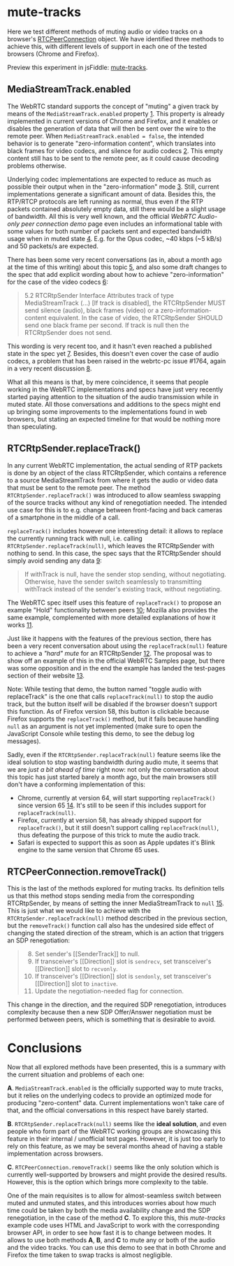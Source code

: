 # mute-tracks

Here we test different methods of muting audio or video tracks on a browser's [RTCPeerConnection] object. We have identified three methods to achieve this, with different levels of support in each one of the tested browsers (Chrome and Firefox).

Preview this experiment in jsFiddle: [mute-tracks].

<script async src="//jsfiddle.net/j1elo/n3tf0rtL/embed/js,html,result/"></script>

[RTCPeerConnection]: https://developer.mozilla.org/en-US/docs/Web/API/RTCPeerConnection
[mute-tracks]: https://jsfiddle.net/j1elo/n3tf0rtL/



## MediaStreamTrack.enabled

The WebRTC standard supports the concept of "muting" a given track by means of the `MediaStreamTrack.enabled` property [1]. This property is already implemented in current versions of Chrome and Firefox, and it enables or disables the generation of data that will then be sent over the wire to the remote peer. When `MediaStreamTrack.enabled = false`, the intended behavior is to generate "zero-information content", which translates into black frames for video codecs, and silence for audio codecs [2]. This empty content still has to be sent to the remote peer, as it could cause decoding problems otherwise.

[1]: https://developer.mozilla.org/en-US/docs/Web/API/MediaStreamTrack/enabled
[2]: https://www.w3.org/TR/mediacapture-streams/#track-enabled

Underlying codec implementations are expected to reduce as much as possible their output when in the "zero-information" mode [3]. Still, current implementations generate a significant amount of data. Besides this, the RTP/RTCP protocols are left running as normal, thus even if the RTP packets contained absolutely empty data, still there would be a slight usage of bandwidth. All this is very well known, and the official *WebRTC Audio-only peer connection demo* page even includes an informational table with some values for both number of packets sent and expected bandwidth usage when in muted state [4]. E.g. for the Opus codec, ~40 kbps (~5 kB/s) and 50 packets/s are expected.

[3]: https://github.com/w3c/webrtc-pc/issues/1764#issuecomment-364154913
[4]: https://webrtc.github.io/samples/src/content/peerconnection/audio/

There has been some very recent conversations (as in, about a month ago at the time of this writing) about this topic [5], and also some draft changes to the spec that add explicit wording about how to achieve "zero-information" for the case of the video codecs [6]:

> 5.2 RTCRtpSender Interface
> Attributes
> track of type MediaStreamTrack
> (...) [If track is disabled], the RTCRtpSender MUST send silence (audio), black frames (video) or a zero-information-content equivalent. In the case of video, the RTCRtpSender SHOULD send one black frame per second. If track is null then the RTCRtpSender does not send.

[5]: https://github.com/webrtc/samples/pull/1009
[6]: http://w3c.github.io/webrtc-pc/#rtcrtpsender-interface

This wording is very recent too, and it hasn't even reached a published state in the spec yet [7]. Besides, this doesn't even cover the case of audio codecs, a problem that has been raised in the webrtc-pc issue #1764, again in a very recent discussion [8].

[7]: https://www.w3.org/TR/webrtc/#rtcrtpsender-interface
[8]: https://github.com/w3c/webrtc-pc/issues/1764

What all this means is that, by mere coincidence, it seems that people working in the WebRTC implementations and specs have just very recently started paying attention to the situation of the audio transmission while in muted state. All those conversations and additions to the specs might end up bringing some improvements to the implementations found in web browsers, but stating an expected timeline for that would be nothing more than speculating.



## RTCRtpSender.replaceTrack()

In any current WebRTC implementation, the actual sending of RTP packets is done by an object of the class RTCRtpSender, which contains a reference to a source MediaStreamTrack from where it gets the audio or video data that must be sent to the remote peer. The method `RTCRtpSender.replaceTrack()` was introduced to allow seamless swapping of the source tracks without any kind of renegotiation needed. The intended use case for this is to e.g. change between front-facing and back cameras of a smartphone in the middle of a call.

`replaceTrack()` includes however one interesting detail: it allows to replace the currently running track with null, i.e. calling `RTCRtpSender.replaceTrack(null)`, which leaves the RTCRtpSender with nothing to send. In this case, the spec says that the RTCRtpSender should simply avoid sending any data [9]:

> If withTrack is null, have the sender stop sending, without negotiating. Otherwise, have the sender switch seamlessly to transmitting withTrack instead of the sender's existing track, without negotiating.

[9]: https://www.w3.org/TR/webrtc/#dom-rtcrtpsender-replacetrack

The WebRTC spec itself uses this feature of `replaceTrack()` to propose an example "Hold" functionality between peers [10]; Mozilla also provides the same example, complemented with more detailed explanations of how it works [11].

[10]: https://w3c.github.io/webrtc-pc/#hold-functionality
[11]: https://developer.mozilla.org/en-US/docs/Web/API/WebRTC_API/Intro_to_RTP#Leveraging_RTP_to_implement_a_hold_feature

Just like it happens with the features of the previous section, there has been a very recent conversation about using the `replaceTrack(null)` feature to achieve a *"hard" mute* for an RTCRtpSender [12]. The proposal was to show off an example of this in the official WebRTC Samples page, but there was some opposition and in the end the example has landed the test-pages section of their website [13].

Note: While testing that demo, the button named "toggle audio with replaceTrack" is the one that calls `replaceTrack(null)` to stop the audio track, but the button itself will be disabled if the browser doesn't support this function. As of Firefox version 58, this button is clickable because Firefox supports the `replaceTrack()` method, but it fails because handling `null` as an argument is not yet implemented (make sure to open the JavaScript Console while testing this demo, to see the debug log messages).

[12]: https://github.com/webrtc/samples/pull/1009
[13]: https://webrtc.github.io/test-pages/src/replaceTrack/index.html

Sadly, even if the `RTCRtpSender.replaceTrack(null)` feature seems like the ideal solution to stop wasting bandwidth during audio mute, it seems that we are *just a bit ahead of time* right now: not only the conversation about this topic has just started barely a month ago, but the main browsers still don't have a conforming implementation of this:

- Chrome, currently at version 64, will start supporting `replaceTrack()` since version 65 [14]. It's still to be seen if this includes support for `replaceTrack(null)`.
- Firefox, currently at version 58, has already shipped support for `replaceTrack()`, but it still doesn't support calling `replaceTrack(null)`, thus defeating the purpose of this trick to mute the audio track.
- Safari is expected to support this as soon as Apple updates it's Blink engine to the same version that Chrome 65 uses.

[14]: https://www.chromestatus.com/feature/5700232381726720



## RTCPeerConnection.removeTrack()

This is the last of the methods explored for muting tracks. Its definition tells us that this method stops sending media from the corresponding RTCRtpSender, by means of setting the inner MediaStreamTrack to `null` [15]. This is just what we would like to achieve with the `RTCRtpSender.replaceTrack(null)` method described in the previous section, but the `removeTrack()` function call also has the undesired side effect of changing the stated direction of the stream, which is an action that triggers an SDP renegotiation:

> 8. Set sender's [[SenderTrack]] to null.
> 10. If transceiver's [[Direction]] slot is `sendrecv`, set transceiver's [[Direction]] slot to `recvonly`.
> 11. If transceiver's [[Direction]] slot is `sendonly`, set transceiver's [[Direction]] slot to `inactive`.
> 12. Update the negotiation-needed flag for connection.

[15]: https://www.w3.org/TR/webrtc/#dom-rtcpeerconnection-removetrack

This change in the direction, and the required SDP renegotiation, introduces complexity because then a new SDP Offer/Answer negotiation must be performed between peers, which is something that is desirable to avoid.



# Conclusions

Now that all explored methods have been presented, this is a summary with the current situation and problems of each one:

**A**. `MediaStreamTrack.enabled` is the officially supported way to mute tracks, but it relies on the underlying codecs to provide an optimized mode for producing "zero-content" data. Current implementations won't take care of that, and the official conversations in this respect have barely started.

**B**. `RTCRtpSender.replaceTrack(null)` seems like the **ideal solution**, and even people who form part of the WebRTC working groups are showcasing this feature in their internal / unofficial test pages. However, it is just too early to rely on this feature, as we may be several months ahead of having a stable implementation across browsers.

**C**. `RTCPeerConnection.removeTrack()` seems like the only solution which is currently well-supported by browsers and might provide the desired results. However, this is the option which brings more complexity to the table.

One of the main requisites is to allow for almost-seamless switch between muted and unmuted states, and this introduces worries about how much time could be taken by both the media availability change and the SDP renegotiation, in the case of the method **C**. To explore this, this *mute-tracks* example code uses HTML and JavaScript to work with the corresponding browser API, in order to see how fast it is to change between modes. It allows to use both methods **A**, **B**, and **C** to mute any or both of the audio and the video tracks. You can use this demo to see that in both Chrome and Firefox the time taken to swap tracks is almost negligible.
